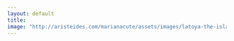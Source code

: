```yaml
---
layout: default
title: 
image: "http://aristeides.com/marianacute/assets/images/latoya-the-island.jpg"
--- 
```

